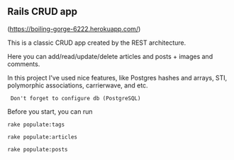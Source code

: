 Rails CRUD app
----------------------
(https://boiling-gorge-6222.herokuapp.com/)

This is a classic CRUD app created by the REST architecture.

Here you can add/read/update/delete articles and posts + images and comments.

In this project I've used nice features, like Postgres hashes and arrays, STI,
polymorphic associations, carrierwave, and etc.

` Don't forget to configure db (PostgreSQL)`

Before you start, you can run

`rake populate:tags`

`rake populate:articles`

`rake populate:posts`


